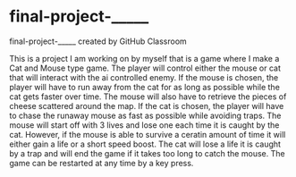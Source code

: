 # final-project-_____
final-project-_____ created by GitHub Classroom

This is a project I am working on by myself that is a game where I make a Cat and Mouse type game. 
The player will control either the mouse or cat that will interact with the ai controlled enemy. 
If the mouse is chosen, the player will have to run away from the cat for as long as possible while the cat gets faster over time.
The mouse will also have to retrieve the pieces of cheese scattered around the map.
If the cat is chosen, the player will have to chase the runaway mouse as fast as possible while avoiding traps.
The mouse will start off with 3 lives and lose one each time it is caught by the cat.
However, if the mouse is able to survive a ceratin amount of time it will either gain a life or a short speed boost.
The cat will lose a life it is caught by a trap and will end the game if it takes too long to catch the mouse.
The game can be restarted at any time by a key press.
